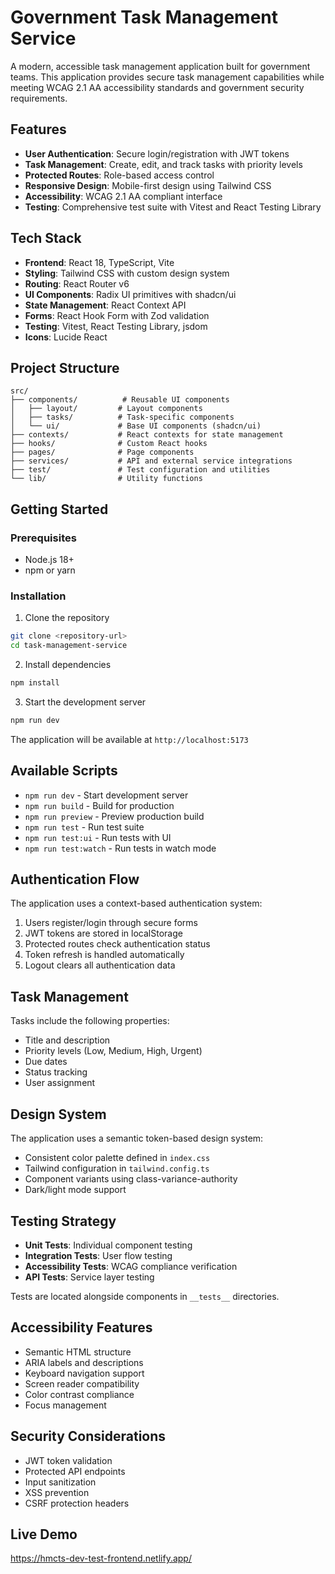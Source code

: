 # Government Task Management Service

A modern, accessible task management application built for government teams. This application provides secure task management capabilities while meeting WCAG 2.1 AA accessibility standards and government security requirements.

## Features

- **User Authentication**: Secure login/registration with JWT tokens
- **Task Management**: Create, edit, and track tasks with priority levels
- **Protected Routes**: Role-based access control
- **Responsive Design**: Mobile-first design using Tailwind CSS
- **Accessibility**: WCAG 2.1 AA compliant interface
- **Testing**: Comprehensive test suite with Vitest and React Testing Library

## Tech Stack

- **Frontend**: React 18, TypeScript, Vite
- **Styling**: Tailwind CSS with custom design system
- **Routing**: React Router v6
- **UI Components**: Radix UI primitives with shadcn/ui
- **State Management**: React Context API
- **Forms**: React Hook Form with Zod validation
- **Testing**: Vitest, React Testing Library, jsdom
- **Icons**: Lucide React

## Project Structure

```
src/
├── components/          # Reusable UI components
│   ├── layout/         # Layout components
│   ├── tasks/          # Task-specific components
│   └── ui/             # Base UI components (shadcn/ui)
├── contexts/           # React contexts for state management
├── hooks/              # Custom React hooks
├── pages/              # Page components
├── services/           # API and external service integrations
├── test/               # Test configuration and utilities
└── lib/                # Utility functions
```

## Getting Started

### Prerequisites

- Node.js 18+ 
- npm or yarn

### Installation

1. Clone the repository
```bash
git clone <repository-url>
cd task-management-service
```

2. Install dependencies
```bash
npm install
```

3. Start the development server
```bash
npm run dev
```

The application will be available at `http://localhost:5173`

## Available Scripts

- `npm run dev` - Start development server
- `npm run build` - Build for production
- `npm run preview` - Preview production build
- `npm run test` - Run test suite
- `npm run test:ui` - Run tests with UI
- `npm run test:watch` - Run tests in watch mode

## Authentication Flow

The application uses a context-based authentication system:

1. Users register/login through secure forms
2. JWT tokens are stored in localStorage
3. Protected routes check authentication status
4. Token refresh is handled automatically
5. Logout clears all authentication data

## Task Management

Tasks include the following properties:
- Title and description
- Priority levels (Low, Medium, High, Urgent)
- Due dates
- Status tracking
- User assignment

## Design System

The application uses a semantic token-based design system:
- Consistent color palette defined in `index.css`
- Tailwind configuration in `tailwind.config.ts`
- Component variants using class-variance-authority
- Dark/light mode support

## Testing Strategy

- **Unit Tests**: Individual component testing
- **Integration Tests**: User flow testing
- **Accessibility Tests**: WCAG compliance verification
- **API Tests**: Service layer testing

Tests are located alongside components in `__tests__` directories.

## Accessibility Features

- Semantic HTML structure
- ARIA labels and descriptions
- Keyboard navigation support
- Screen reader compatibility
- Color contrast compliance
- Focus management

## Security Considerations

- JWT token validation
- Protected API endpoints
- Input sanitization
- XSS prevention
- CSRF protection headers

##  Live Demo
https://hmcts-dev-test-frontend.netlify.app/





